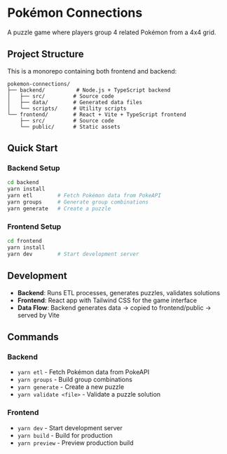 # Pokémon Connections

A puzzle game where players group 4 related Pokémon from a 4x4 grid.

## Project Structure

This is a monorepo containing both frontend and backend:

```
pokemon-connections/
├── backend/          # Node.js + TypeScript backend
│   ├── src/         # Source code
│   ├── data/        # Generated data files
│   └── scripts/     # Utility scripts
└── frontend/        # React + Vite + TypeScript frontend
    ├── src/         # Source code
    └── public/      # Static assets
```

## Quick Start

### Backend Setup
```bash
cd backend
yarn install
yarn etl        # Fetch Pokémon data from PokeAPI
yarn groups     # Generate group combinations
yarn generate   # Create a puzzle
```

### Frontend Setup
```bash
cd frontend
yarn install
yarn dev        # Start development server
```

## Development

- **Backend**: Runs ETL processes, generates puzzles, validates solutions
- **Frontend**: React app with Tailwind CSS for the game interface
- **Data Flow**: Backend generates data → copied to frontend/public → served by Vite

## Commands

### Backend
- `yarn etl` - Fetch Pokémon data from PokeAPI
- `yarn groups` - Build group combinations
- `yarn generate` - Create a new puzzle
- `yarn validate <file>` - Validate a puzzle solution

### Frontend
- `yarn dev` - Start development server
- `yarn build` - Build for production
- `yarn preview` - Preview production build
